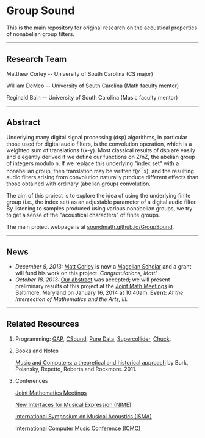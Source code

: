 Group Sound
===========

This is the main repository for original research on the acoustical properties
of nonabelian group filters.   

--------------------------------------------
Research Team
--------------
Matthew Corley -- University of South Carolina (CS major)

William DeMeo -- University of South Carolina (Math faculty mentor)

Reginald Bain -- University of South Carolina (Music faculty mentor)

---------------------------------------------------
Abstract
--------
Underlying many digital signal processing (dsp) algorithms, in particular those
used for digital audio filters, is the convolution operation, which is a
weighted sum of translations f(x-y). Most classical results of dsp are easily
and elegantly derived if we define our functions on Z/nZ, the abelian group of
integers modulo n. If we replace this underlying "index set" with a nonabelian
group, then translation may be written f(y<sup>-1</sup>x), and the resulting audio
filters arising from convolution naturally produce different effects than those
obtained with ordinary (abelian group) convolution.  

The aim of this project is to explore the idea of using the underlying finite
group (i.e., the index set) as an adjustable parameter of a digital audio
filter. By listening to samples produced using various nonabelian groups, we try
to get a sense of the "acoustical characters" of finite groups. 

The main project webpage is at [soundmath.github.io/GroupSound](http://soundmath.github.io/GroupSound).

------------------------------------------------

News
----
+ *December 9, 2013:* [Matt Corley](mailto:corleymj@email.sc.edu) is now a
  [Magellan Scholar](http://www.sc.edu/our/magellan.shtml) and a grant will fund
  his work on this project.  *Congratulations, Matt!*  
+ *October 18, 2013:* [Our abstract][] was accepted; we will present preliminary
  results of this project at the [Joint Math Meetings][] in Baltimore, Maryland on 
  January 16, 2014 at 10:40am. **Event:** *At the Intersection of Mathematics and the Arts, III.*

----------------------------------------------------------
Related Resources
-----------------
1.  Programming:
    [GAP](http://gap-system.org/),
    [CSound](http://www.csounds.com/),
    [Pure Data](http://puredata.info/),
    [Supercollider](httpp://supercollider.sourceforge.net/),
    [Chuck](http://chuck.cs.princeton.edu/).


2.  Books and Notes 

    [Music and Computers: a theoretical and historical approach](http://music.columbia.edu/cmc/MusicAndComputers/)
    by Burk, Polansky, Repetto, Roberts and Rockmore. 2011. 

3.  Conferences

    [Joint Mathematics Meetings](http://jointmathematicsmeetings.org/jmm)

    [New Interfaces for Musical Expression (NIME)](http://www.nime.org/nime2014/)

    [International Symposium on Musical Acoustics (ISMA)](http://isma.univ-lemans.fr/en/index.html)

    [International Computer Music Conference (ICMC)](http://www.computermusic.org/page/23/)



[Our abstract]: https://github.com/SoundMath/GroupSound/raw/master/Conferences/AMSBaltimore2013/abstract.pdf
[Joint Math Meetings]: http://jointmathematicsmeetings.org/jmm
